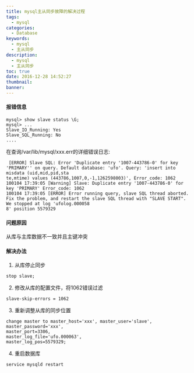```yaml
---
title: mysql主从同步故障的解决过程
tags:
  - mysql
categories:
  - Database
keywords:
  - mysql
  - 主从同步
description:
  - mysql
  - 主从同步
toc: true
date: 2016-12-28 14:52:27
thumbnail:
banner:
---
```


#### 报错信息
``` 
mysql> show slave status \G;
mysql> ...
Slave_IO_Running: Yes
Slave_SQL_Running: No
....
```
在查询/var/lib/mysql/xxx.err的详细错误日志:
```
 [ERROR] Slave SQL: Error 'Duplicate entry '1007-443786-0' for key 'PRIMARY'' on query. Default database: 'ufo'. Query: 'insert into misdata (uid,mid,pid,sta
te,mtime) values (443786,1007,0,-1,1262598003)', Error_code: 1062
100104 17:39:05 [Warning] Slave: Duplicate entry '1007-443786-0' for key 'PRIMARY' Error_code: 1062
100104 17:39:05 [ERROR] Error running query, slave SQL thread aborted. Fix the problem, and restart the slave SQL thread with "SLAVE START". We stopped at log 'ufolog.000058
8' position 5579329
```
<!-- more -->
#### 问题原因
从库与主库数据不一致并且主键冲突

#### 解决办法
1. 从库停止同步
```
stop slave;
```

2. 修改从库的配置文件，将1062错误过滤
```
slave-skip-errors = 1062
```

3. 重新调整从库的同步位置
```
change master to master_host='xxx', master_user='slave', 
master_password='xxx', 
master_port=3306, 
master_log_file='ufo.000063', 
master_log_pos=5579329;
```

4. 重启数据库
```
service mysqld restart
```